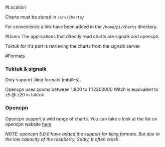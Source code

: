#Location

Charts must be stored in `/srv/charts/`

For convenience a link have been added in the `/home/pi/charts` directory.



#Users
The applications that directly read charts are signalk and opencpn.

Tuktuk for it's part is retrieving the charts from the signalk server.   


#Formats

### Tuktuk & signalk
Only support tiling formats (mbtiles).

Opencpn uses zooms between 1:800 to 1:12300000 Witch is equivalent to z5 @ z20 in tuktuk.





### Opencpn

Opencpn support a wild range of charts.
You can take a look at the list on opencpn website [here](https://opencpn.org/wiki/dokuwiki/doku.php?id=opencpn:opencpn_user_manual:charts:chart_formats)

_NOTE: opencpn 5.0.0 have added the support for tiling formats.
But due to the low capacity of the raspberry. Sadly, It often crash ._
